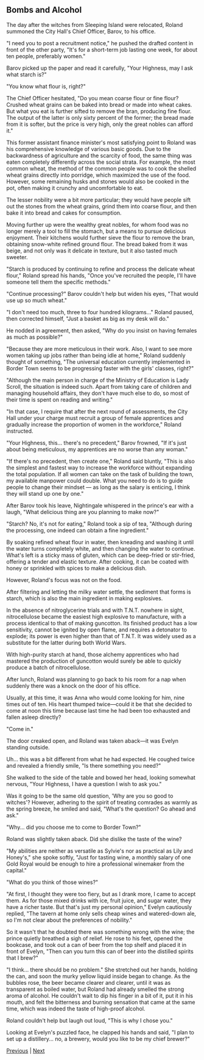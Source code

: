 ## Bombs and Alcohol
The day after the witches from Sleeping Island were relocated, Roland summoned the City Hall's Chief Officer, Barov, to his office.



"I need you to post a recruitment notice," he pushed the drafted content in front of the other party, "It's for a short-term job lasting one week, for about ten people, preferably women."



Barov picked up the paper and read it carefully, "Your Highness, may I ask what starch is?"



"You know what flour is, right?"



The Chief Officer hesitated, "Do you mean coarse flour or fine flour? Crushed wheat grains can be baked into bread or made into wheat cakes. But what you eat is further sifted to remove the bran, producing fine flour. The output of the latter is only sixty percent of the former; the bread made from it is softer, but the price is very high, only the great nobles can afford it."



This former assistant finance minister's most satisfying point to Roland was his comprehensive knowledge of various basic goods. Due to the backwardness of agriculture and the scarcity of food, the same thing was eaten completely differently across the social strata. For example, the most common wheat, the method of the common people was to cook the shelled wheat grains directly into porridge, which maximized the use of the food. However, some remaining husks and stones would also be cooked in the pot, often making it crunchy and uncomfortable to eat.



The lesser nobility were a bit more particular; they would have people sift out the stones from the wheat grains, grind them into coarse flour, and then bake it into bread and cakes for consumption.



Moving further up were the wealthy great nobles, for whom food was no longer merely a tool to fill the stomach, but a means to pursue delicious enjoyment. Their kitchens would further sieve the flour to remove the bran, obtaining snow-white refined ground flour. The bread baked from it was beige, and not only was it delicate in texture, but it also tasted much sweeter.



"Starch is produced by continuing to refine and process the delicate wheat flour," Roland spread his hands, "Once you've recruited the people, I'll have someone tell them the specific methods."



"Continue processing?" Barov couldn't help but widen his eyes, "That would use up so much wheat."

"I don't need too much, three to four hundred kilograms..." Roland paused, then corrected himself, "Just a basket as big as my desk will do."

He nodded in agreement, then asked, "Why do you insist on having females as much as possible?"

"Because they are more meticulous in their work. Also, I want to see more women taking up jobs rather than being idle at home," Roland suddenly thought of something, "The universal education currently implemented in Border Town seems to be progressing faster with the girls' classes, right?"

"Although the main person in charge of the Ministry of Education is Lady Scroll, the situation is indeed such. Apart from taking care of children and managing household affairs, they don't have much else to do, so most of their time is spent on reading and writing."

"In that case, I require that after the next round of assessments, the City Hall under your charge must recruit a group of female apprentices and gradually increase the proportion of women in the workforce," Roland instructed.

"Your Highness, this... there's no precedent," Barov frowned, "If it's just about being meticulous, my apprentices are no worse than any woman."

"If there's no precedent, then create one," Roland said bluntly, "This is also the simplest and fastest way to increase the workforce without expanding the total population. If all women can take on the task of building the town, my available manpower could double. What you need to do is to guide people to change their mindset — as long as the salary is enticing, I think they will stand up one by one."

After Barov took his leave, Nightingale whispered in the prince's ear with a laugh, "What delicious thing are you planning to make now?"



"Starch? No, it's not for eating," Roland took a sip of tea, "Although during the processing, one indeed can obtain a fine ingredient."



By soaking refined wheat flour in water, then kneading and washing it until the water turns completely white, and then changing the water to continue. What's left is a sticky mass of gluten, which can be deep-fried or stir-fried, offering a tender and elastic texture. After cooking, it can be coated with honey or sprinkled with spices to make a delicious dish.



However, Roland's focus was not on the food.



After filtering and letting the milky water settle, the sediment that forms is starch, which is also the main ingredient in making explosives.



In the absence of nitroglycerine trials and with T.N.T. nowhere in sight, nitrocellulose became the easiest high explosive to manufacture, with a process identical to that of making guncotton. Its finished product has a low sensitivity, cannot be ignited by open flame, and requires a detonator to explode; its power is even higher than that of T.N.T. It was widely used as a substitute for the latter during both World Wars.



With high-purity starch at hand, those alchemy apprentices who had mastered the production of guncotton would surely be able to quickly produce a batch of nitrocellulose.



After lunch, Roland was planning to go back to his room for a nap when suddenly there was a knock on the door of his office.



Usually, at this time, it was Anna who would come looking for him, nine times out of ten. His heart thumped twice—could it be that she decided to come at noon this time because last time he had been too exhausted and fallen asleep directly?



"Come in."



The door creaked open, and Roland was taken aback—it was Evelyn standing outside.



Uh... this was a bit different from what he had expected. He coughed twice and revealed a friendly smile, "Is there something you need?"



She walked to the side of the table and bowed her head, looking somewhat nervous, "Your Highness, I have a question I wish to ask you."



Was it going to be the same old question, 'Why are you so good to witches'? However, adhering to the spirit of treating comrades as warmly as the spring breeze, he smiled and said, "What's the question? Go ahead and ask."



"Why... did you choose me to come to Border Town?"



Roland was slightly taken aback. Did she dislike the taste of the wine?



"My abilities are neither as versatile as Sylvie's nor as practical as Lily and Honey's," she spoke softly, "Just for tasting wine, a monthly salary of one Gold Royal would be enough to hire a professional winemaker from the capital."



"What do you think of those wines?"



"At first, I thought they were too fiery, but as I drank more, I came to accept them. As for those mixed drinks with ice, fruit juice, and sugar water, they have a richer taste. But that's just my personal opinion," Evelyn cautiously replied, "The tavern at home only sells cheap wines and watered-down ale, so I'm not clear about the preferences of nobility."



So it wasn't that he doubted there was something wrong with the wine; the prince quietly breathed a sigh of relief. He rose to his feet, opened the bookcase, and took out a can of beer from the top shelf and placed it in front of Evelyn, "Then can you turn this can of beer into the distilled spirits that I brew?"



"I think... there should be no problem." She stretched out her hands, holding the can, and soon the murky yellow liquid inside began to change. As the bubbles rose, the beer became clearer and clearer, until it was as transparent as boiled water, but Roland had already smelled the strong aroma of alcohol. He couldn't wait to dip his finger in a bit of it, put it in his mouth, and felt the bitterness and burning sensation that came at the same time, which was indeed the taste of high-proof alcohol.



Roland couldn't help but laugh out loud, "This is why I chose you."



Looking at Evelyn's puzzled face, he clapped his hands and said, "I plan to set up a distillery... no, a brewery, would you like to be my chief brewer?"





[Previous](CH0300.md) | [Next](CH0302.md)
